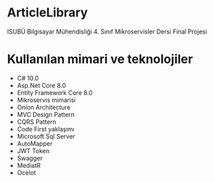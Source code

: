 # ArticleLibrary
ISUBÜ Bilgisayar Mühendisliği 4. Sınıf Mikroservisler Dersi Final Projesi 

# Kullanılan mimari ve teknolojiler
- C# 10.0
- Asp.Net Core 8.0
- Entity Framework Core 8.0
- Mikroservis mimarisi
- Onion Architecture
- MVC Design Pattern
- CQRS Pattern
- Code First yaklaşımı
- Microsoft Sql Server
- AutoMapper
- JWT Token
- Swagger
- MediatR
- Ocelot
